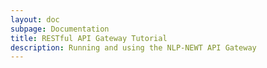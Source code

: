 ```yaml
---
layout: doc
subpage: Documentation
title: RESTful API Gateway Tutorial
description: Running and using the NLP-NEWT API Gateway
---
```

